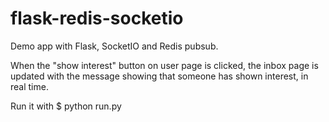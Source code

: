 # flask-redis-socketio

Demo app with Flask, SocketIO and Redis pubsub. 

When the "show interest" button on user page is clicked, the inbox page is updated with the message showing 
that someone has shown interest, in real time.

Run it with $ python run.py
